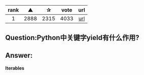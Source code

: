 | rank | ▲ | ✰ | vote | url |
|:-:|:-:|:-:|:-:|:-:|
|   1  |  2888 | 2315 | 4033 | [url](http://stackoverflow.com/questions/231767/what-does-the-yield-keyword-do-in-python) |

## Question:Python中关键字yield有什么作用?

## Answer:

#### Iterables